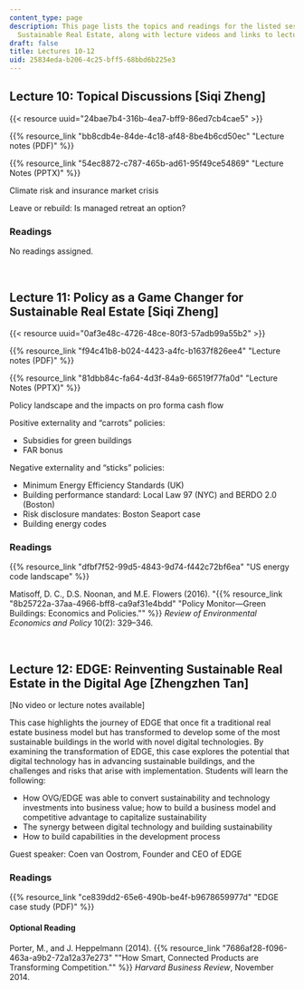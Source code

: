 ```yaml
---
content_type: page
description: This page lists the topics and readings for the listed sessions of 11.350
  Sustainable Real Estate, along with lecture videos and links to lecture slides.
draft: false
title: Lectures 10-12
uid: 25834eda-b206-4c25-bff5-68bbd6b225e3
---
```

## Lecture 10: Topical Discussions \[Siqi Zheng\]

{{< resource uuid="24bae7b4-316b-4ea7-bff9-86ed7cb4cae5" >}}

{{% resource_link "bb8cdb4e-84de-4c18-af48-8be4b6cd50ec" "Lecture notes (PDF)" %}}

{{% resource_link "54ec8872-c787-465b-ad61-95f49ce54869" "Lecture Notes (PPTX)" %}}

Climate risk and insurance market crisis  

Leave or rebuild: Is managed retreat an option?  

### Readings

No readings assigned.

 

## Lecture 11: Policy as a Game Changer for Sustainable Real Estate \[Siqi Zheng\]   

{{< resource uuid="0af3e48c-4726-48ce-80f3-57adb99a55b2" >}}

{{% resource_link "f94c41b8-b024-4423-a4fc-b1637f826ee4" "Lecture notes (PDF)" %}}

{{% resource_link "81dbb84c-fa64-4d3f-84a9-66519f77fa0d" "Lecture Notes (PPTX)" %}}

Policy landscape and the impacts on pro forma cash flow   

Positive externality and “carrots” policies:   

- Subsidies for green buildings   
- FAR bonus   

Negative externality and “sticks” policies:

- Minimum Energy Efficiency Standards (UK)   
- Building performance standard: Local Law 97 (NYC) and BERDO 2.0 (Boston)   
- Risk disclosure mandates: Boston Seaport case   
- Building energy codes   

### Readings

{{% resource_link "dfbf7f52-99d5-4843-9d74-f442c72bf6ea" "US energy code landscape" %}}

Matisoff, D. C., D.S. Noonan, and M.E. Flowers (2016). "{{% resource_link "8b25722a-37aa-4966-bff8-ca9af31e4bdd" "Policy Monitor—Green Buildings: Economics and Policies.\"" %}} *Review of Environmental Economics and Policy* 10(2): 329–346.

 

## Lecture 12: EDGE: Reinventing Sustainable Real Estate in the Digital Age \[Zhengzhen Tan\]  

\[No video or lecture notes available\]

This case highlights the journey of EDGE that once fit a traditional real estate business model but has transformed to develop some of the most sustainable buildings in the world with novel digital technologies. By examining the transformation of EDGE, this case explores the potential that digital technology has in advancing sustainable buildings, and the challenges and risks that arise with implementation. Students will learn the following:

- How OVG/EDGE was able to convert sustainability and technology investments into business value; how to build a business model and competitive advantage to capitalize sustainability
- The synergy between digital technology and building sustainability
- How to build capabilities in the development process 

Guest speaker: Coen van Oostrom, Founder and CEO of EDGE

### Readings

{{% resource_link "ce839dd2-65e6-490b-be4f-b9678659977d" "EDGE case study (PDF)" %}}

#### Optional Reading

Porter, M., and J. Heppelmann (2014). {{% resource_link "7686af28-f096-463a-a9b2-72a12a37e273" "\"How Smart, Connected Products are Transforming Competition.\"" %}} *Harvard Business Review*, November 2014.